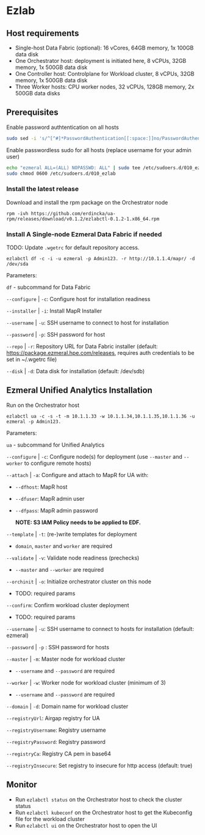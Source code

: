 # Ezlab

## Host requirements

- Single-host Data Fabric (optional): 16 vCores, 64GB memory, 1x 100GB data disk
- One Orchestrator host: deployment is initiated here, 8 vCPUs, 32GB memory, 1x 500GB data disk
- One Controller host: Controlplane for Workload cluster, 8 vCPUs, 32GB memory, 1x 500GB data disk
- Three Worker hosts: CPU worker nodes, 32 vCPUs, 128GB memory, 2x 500GB data disks

## Prerequisites

Enable password authtentication on all hosts
```bash
sudo sed -i 's/^[^#]*PasswordAuthentication[[:space:]]no/PasswordAuthentication yes/' /etc/ssh/sshd_config; sudo systemctl restart sshd
```

Enable passwordless sudo for all hosts (replace username for your admin user)
```bash
echo "ezmeral ALL=(ALL) NOPASSWD: ALL" | sudo tee /etc/sudoers.d/010_ezlab
sudo chmod 0600 /etc/sudoers.d/010_ezlab
```

### Install the latest release
<!-- - Download the latest release from [Github](https://github.com/erdincka/ua-rpm/releases) -->
<!-- - Install the binary to `/usr/local/bin` -->
Download and install the rpm package on the Orchestrator node

`rpm -ivh https://github.com/erdincka/ua-rpm/releases/download/v0.1.2/ezlabctl-0.1.2-1.x86_64.rpm`


### Install A Single-node Ezmeral Data Fabric if needed

TODO: Update `.wgetrc` for default repository access.

`ezlabctl df -c -i -u ezmeral -p Admin123. -r http://10.1.1.4/mapr/ -d /dev/sda`

Parameters:

`df` - subcommand for Data Fabric

`--configure` | `-c`: Configure host for installation readiness

`--installer` | `-i`: Install MapR Installer

`--username` | `-u`: SSH username to connect to host for installation

`--password` | `-p`: SSH password for host

`--repo` | `-r`: Repository URL for Data Fabric installer (default: https://package.ezmeral.hpe.com/releases, requires auth credentials to be set in ~/.wgetrc file)

`--disk` | `-d`: Data disk for installation (default: /dev/sdb)

## Ezmeral Unified Analytics Installation

Run on the Orchestrator host

`ezlabctl ua -c -s -t -m 10.1.1.33 -w 10.1.1.34,10.1.1.35,10.1.1.36 -u ezmeral -p Admin123.`


Parameters:

`ua` - subcommand for Unified Analytics

`--configure` | `-c`: Configure node(s) for deployment (use `--master` and `--worker` to configure remote hosts)

`--attach` | `-a`: Configure and attach to MapR for UA with:

  - `--dfhost`: MapR host

  - `--dfuser`: MapR admin user

  - `--dfpass`: MapR admin password

    **NOTE: S3 IAM Policy needs to be applied to EDF.**

`--template` | `-t`: (re-)write templates for deployment

  - `domain`, `master` and `worker` are required

`--validate` | `-v`: Validate node readiness (prechecks)

  - `--master` and `--worker` are required

`--orchinit` | `-o`: Initialize orchestrator cluster on this node

  - TODO: required params

`--confirm`: Confirm workload cluster deployment

  - TODO: required params

`--username` | `-u`: SSH username to connect to hosts for installation (default: ezmeral)

`--password` | `-p` : SSH password for hosts

`--master` | `-m`: Master node for workload cluster

  - `--username` and `--password` are required

`--worker` | `-w`: Worker node for workload cluster (minimum of 3)

  - `--username` and `--password` are required

`--domain` | `-d`: Domain name for workload cluster

`--registryUrl`: Airgap registry for UA

`--registryUsername`: Registry username

`--registryPassword`: Registry password

`--registryCa`: Registry CA pem in base64

`--registryInsecure`: Set registry to insecure for http access (default: true)


## Monitor

- Run `ezlabctl status` on the Orchestrator host to check the cluster status
- Run `ezlabctl kubeconf` on the Orchestrator host to get the Kubeconfig file for the workload cluster
- Run `ezlabctl ui` on the Orchestrator host to open the UI
